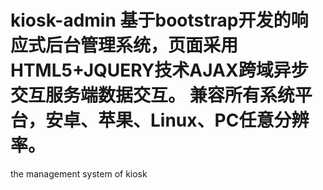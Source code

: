 kiosk-admin
基于bootstrap开发的响应式后台管理系统，页面采用HTML5+JQUERY技术AJAX跨域异步交互服务端数据交互。
兼容所有系统平台，安卓、苹果、Linux、PC任意分辨率。
===========

the management system of kiosk
